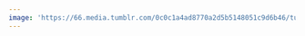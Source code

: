 ```yaml
---
image: 'https://66.media.tumblr.com/0c0c1a4ad8770a2d5b5148051c9d6b46/tumblr_n79icm7NHn1tbdx3so1_r1_1280.jpg'
---
```

